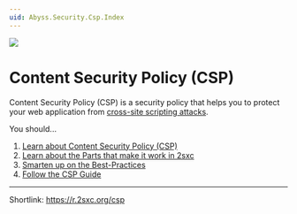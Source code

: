 ```yaml
---
uid: Abyss.Security.Csp.Index
---
```


<img src="~/assets/features/content-security-policy.svg" class="feature">

# Content Security Policy (CSP)

Content Security Policy (CSP) is a security policy that helps you to protect your web application from [cross-site scripting attacks](https://en.wikipedia.org/wiki/Cross-site_scripting).

You should...

1. [Learn about Content Security Policy (CSP)](xref:Abyss.Security.Csp.Background)
2. [Learn about the Parts that make it work in 2sxc](xref:Abyss.Security.Csp.Parts)
3. [Smarten up on the Best-Practices](xref:Abyss.Security.Csp.BestPractices)
4. [Follow the CSP Guide](xref:Abyss.Security.Csp.Guide)

---

Shortlink: <https://r.2sxc.org/csp>
